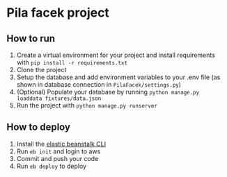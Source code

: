# Pila facek project

## How to run
1. Create a virtual environment for your project and install requirements with `pip install -r requirements.txt`
2. Clone the project
3. Setup the database and add environment variables to your .env file (as shown in database connection in `PilaFacek/settings.py`)
4. (Optional) Populate your database by running `python manage.py loaddata fixtures/data.json`
5. Run the project with `python manage.py runserver`


## How to deploy
1. Install the [elastic beanstalk CLI](https://docs.aws.amazon.com/elasticbeanstalk/latest/dg/eb-cli3-install.html#eb-cli3-install.scripts)
2. Run `eb init` and login to aws
3. Commit and push your code
4. Run `eb deploy` to deploy